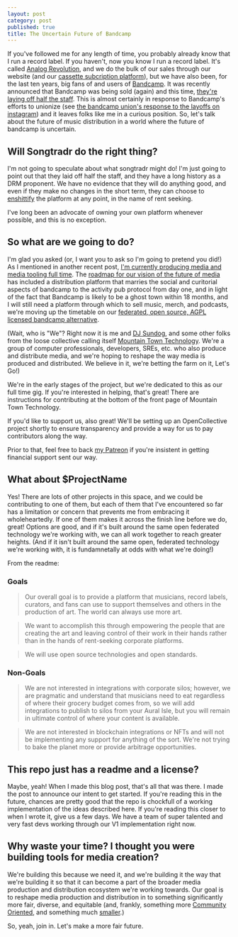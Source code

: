 ```yaml
---
layout: post
category: post
published: true
title: The Uncertain Future of Bandcamp
---
```

If you've followed me for any length of time, you probably already know that I run a record label. If you haven't, now you know I run a record label. It's called [Analog Revolution](https://analogrevolution.com), and we do the bulk of our sales through our website (and our [cassette subcription platform](https://cassettesfor.me)), but we have also been, for the last ten years, big fans of and users of [Bandcamp](https://analogrevolution.bandcamp.com). It was recently announced that Bandcamp was being sold (again) and this time, [they're laying off half the staff](https://www.sfgate.com/tech/article/bandcamp-layoffs-oakland-songtradr-epic-18429463.php). This is almost certainly in response to Bandcamp's efforts to unionize (see [the bandcamp union's response to the layoffs on instagram](https://www.instagram.com/p/CyereebvuQM/)) and it leaves folks like me in a curious position. So, let's talk about the future of music distribution in a world where the future of bandcamp is uncertain. 

## Will Songtradr do the right thing? 

I'm not going to speculate about what songtradr might do! I'm just going to point out that they laid off half the staff, and they have a long history as a DRM proponent. We have no evidence that they will do anything good, and even if they make no changes in the short term, they can choose to [enshittify](https://pluralistic.net/tag/enshittification/) the platform at any point, in the name of rent seeking. 

I've long been an advocate of owning your own platform whenever possible, and this is no exception. 

## So what are we going to do? 

I'm glad you asked (or, I want you to ask so I'm going to pretend you did!) As I mentioned in another recent post, [I'm currently producing media and media tooling full time](https://ajroach42.com/producing-and-archiving-media/). The [roadmap for our vision of the future of media](https://mountaintown.technology) has included a distribution platform that marries the social and curitorial aspects of bandcamp to the activity pub protocol from day one, and in light of the fact that Bandcamp is likely to be a ghost town within 18 months, and I will still need a platform through which to sell music, merch, and podcasts, we're moving up the timetable on our [federated, open source, AGPL licensed bandcamp alternative](https://code.communitymedia.network/sundog/aural_isle). 

(Wait, who is "We"? Right now it is me and [DJ Sundog](https://reclaim.technology/git/djsundog), and some other folks from the loose collective calling itself [Mountain Town Technology](https://mountaintown.technology). We're a group of computer professionals, developers, SREs, etc. who also produce and distribute media, and we're hoping to reshape the way media is produced and distributed. We believe in it, we're betting the farm on it, Let's Go!)

We're in the early stages of the project, but we're dedicated to this as our full time gig. If you're interested in helping, that's great! There are instructions for contributing at the bottom of the front page of Mountain Town Technology. 

If you'd like to support us, also great! We'll be setting up an OpenCollective project shortly to ensure transparency and provide a way for us to pay contributors along the way.

Prior to that, feel free to back [my Patreon](https://patreon.com/ajroach42) if you're insistent in getting financial support sent our way.

## What about $ProjectName

Yes! There are lots of other projects in this space, and we could be contributing to one of them, but each of them that I've encountered so far has a limitation or concern that prevents me from embracing it wholeheartedly. If one of them makes it across the finish line before we do, great! Options are good, and if it's built around the same open federated technology we're working with, we can all work together to reach greater heights. (And if it isn't built around the same open, federated technology we're working with, it is fundamnetally at odds with what we're doing!) 

From the readme: 

### Goals

> Our overall goal is to provide a platform that musicians, record labels, curators, and fans can use to support themselves and others in the production of art. The world can always use more art.

> We want to accomplish this through empowering the people that are creating the art and leaving control of their work in their hands rather than in the hands of rent-seeking corporate platforms.

> We will use open source technologies and open standards.

### Non-Goals

> We are not interested in integrations with corporate silos; however, we are pragmatic and understand that musicians need to eat regardless of where their grocery budget comes from, so we will add integrations to publish to silos from your Aural Isle, but you will remain in ultimate control of where your content is available.

> We are not interested in blockchain integrations or NFTs and will not be implementing any support for anything of the sort. We're not trying to bake the planet more or provide arbitrage opportunities.

## This repo just has a readme and a license? 

Maybe, yeah! When I made this blog post, that's all that was there. I made the post to announce our intent to get started. If you're reading this in the future, chances are pretty good that the repo is chockfull of a working implementation of the ideas described here. If you're reading this closer to when I wrote it, give us a few days. We have a team of super talented and very fast devs working through our V1 implementation right now. 


## Why waste your time? I thought you were building tools for media creation?  

We're building this because we need it, and we're building it the way that we're building it so that it can become a part of the broader media production and distribution ecosystem we're working towards. Our goal is to reshape media production and distribution in to something significantly more fair, diverse, and equitable (and, frankly, something more [Community Oriented](https://communitymedia.network), and something much [smaller](https://ajroach42.com/the-small-things-manifesto/).) 

So, yeah, join in. Let's make a more fair future.
